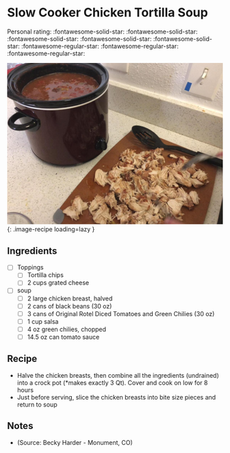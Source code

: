 <!-- Needs Manual Review -->

<!-- Do not modify sections with "AUTO-*". They are updated by make.py -->

# Slow Cooker Chicken Tortilla Soup

<!-- rating=2; (User can specify rating on scale of 1-5) -->
<!-- AUTO-UserRating -->
Personal rating: :fontawesome-solid-star: :fontawesome-solid-star: :fontawesome-solid-star: :fontawesome-solid-star: :fontawesome-solid-star: :fontawesome-regular-star: :fontawesome-regular-star: :fontawesome-regular-star:
<!-- /AUTO-UserRating -->

<!-- name_image=slow_cooker_chicken_tortilla_soup.jpg; (User can specify image name) -->
<!-- AUTO-Image -->
![slow_cooker_chicken_tortilla_soup.jpg](./slow_cooker_chicken_tortilla_soup.jpg){: .image-recipe loading=lazy }
<!-- /AUTO-Image -->

## Ingredients

* [ ] Toppings
    * [ ] Tortilla chips
    * [ ] 2 cups grated cheese
* [ ] soup
    * [ ] 2 large chicken breast, halved
    * [ ] 2 cans of black beans (30 oz)
    * [ ] 3 cans of Original Rotel Diced Tomatoes and Green Chilies (30 oz)
    * [ ] 1 cup salsa
    * [ ] 4 oz green chilies, chopped
    * [ ] 14.5 oz can tomato sauce

## Recipe

* Halve the chicken breasts, then combine all the ingredients (undrained) into a crock pot (*makes exactly 3 Qt). Cover and cook on low for 8 hours
* Just before serving, slice the chicken breasts into bite size pieces and return to soup

## Notes

* (Source: Becky Harder - Monument, CO)
